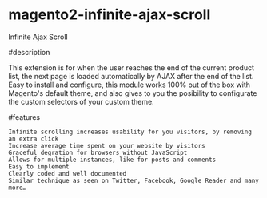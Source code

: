 # magento2-infinite-ajax-scroll
Infinite Ajax Scroll

#description

This extension is for when the user reaches the end of the current product list, the next page is loaded automatically by AJAX after the end of the list. Easy to install and configure, this module works 100% out of the box with Magento's default theme, and also gives to you the posibility to configurate the custom selectors of your custom theme. 

#features


    Infinite scrolling increases usability for you visitors, by removing an extra click
    Increase average time spent on your website by visitors
    Graceful degration for browsers without JavaScript
    Allows for multiple instances, like for posts and comments
    Easy to implement
    Clearly coded and well documented
    Similar technique as seen on Twitter, Facebook, Google Reader and many more…
